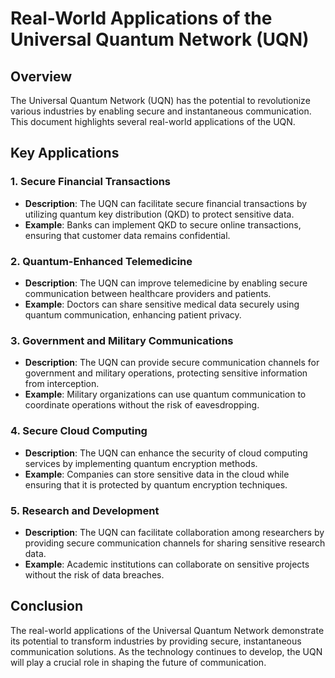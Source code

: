 # Real-World Applications of the Universal Quantum Network (UQN)

## Overview

The Universal Quantum Network (UQN) has the potential to revolutionize various industries by enabling secure and instantaneous communication. This document highlights several real-world applications of the UQN.

## Key Applications

### 1. Secure Financial Transactions

- **Description**: The UQN can facilitate secure financial transactions by utilizing quantum key distribution (QKD) to protect sensitive data.
- **Example**: Banks can implement QKD to secure online transactions, ensuring that customer data remains confidential.

### 2. Quantum-Enhanced Telemedicine

- **Description**: The UQN can improve telemedicine by enabling secure communication between healthcare providers and patients.
- **Example**: Doctors can share sensitive medical data securely using quantum communication, enhancing patient privacy.

### 3. Government and Military Communications

- **Description**: The UQN can provide secure communication channels for government and military operations, protecting sensitive information from interception.
- **Example**: Military organizations can use quantum communication to coordinate operations without the risk of eavesdropping.

### 4. Secure Cloud Computing

- **Description**: The UQN can enhance the security of cloud computing services by implementing quantum encryption methods.
- **Example**: Companies can store sensitive data in the cloud while ensuring that it is protected by quantum encryption techniques.

### 5. Research and Development

- **Description**: The UQN can facilitate collaboration among researchers by providing secure communication channels for sharing sensitive research data.
- **Example**: Academic institutions can collaborate on sensitive projects without the risk of data breaches.

## Conclusion

The real-world applications of the Universal Quantum Network demonstrate its potential to transform industries by providing secure, instantaneous communication solutions. As the technology continues to develop, the UQN will play a crucial role in shaping the future of communication.
